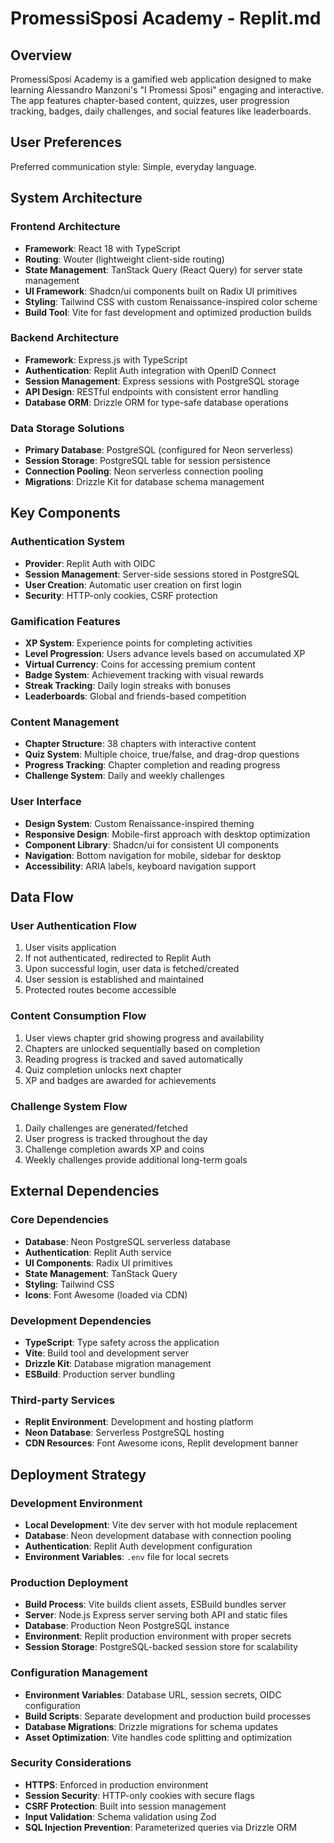 # PromessiSposi Academy - Replit.md

## Overview

PromessiSposi Academy is a gamified web application designed to make learning Alessandro Manzoni's "I Promessi Sposi" engaging and interactive. The app features chapter-based content, quizzes, user progression tracking, badges, daily challenges, and social features like leaderboards.

## User Preferences

Preferred communication style: Simple, everyday language.

## System Architecture

### Frontend Architecture
- **Framework**: React 18 with TypeScript
- **Routing**: Wouter (lightweight client-side routing)
- **State Management**: TanStack Query (React Query) for server state management
- **UI Framework**: Shadcn/ui components built on Radix UI primitives
- **Styling**: Tailwind CSS with custom Renaissance-inspired color scheme
- **Build Tool**: Vite for fast development and optimized production builds

### Backend Architecture
- **Framework**: Express.js with TypeScript
- **Authentication**: Replit Auth integration with OpenID Connect
- **Session Management**: Express sessions with PostgreSQL storage
- **API Design**: RESTful endpoints with consistent error handling
- **Database ORM**: Drizzle ORM for type-safe database operations

### Data Storage Solutions
- **Primary Database**: PostgreSQL (configured for Neon serverless)
- **Session Storage**: PostgreSQL table for session persistence
- **Connection Pooling**: Neon serverless connection pooling
- **Migrations**: Drizzle Kit for database schema management

## Key Components

### Authentication System
- **Provider**: Replit Auth with OIDC
- **Session Management**: Server-side sessions stored in PostgreSQL
- **User Creation**: Automatic user creation on first login
- **Security**: HTTP-only cookies, CSRF protection

### Gamification Features
- **XP System**: Experience points for completing activities
- **Level Progression**: Users advance levels based on accumulated XP
- **Virtual Currency**: Coins for accessing premium content
- **Badge System**: Achievement tracking with visual rewards
- **Streak Tracking**: Daily login streaks with bonuses
- **Leaderboards**: Global and friends-based competition

### Content Management
- **Chapter Structure**: 38 chapters with interactive content
- **Quiz System**: Multiple choice, true/false, and drag-drop questions
- **Progress Tracking**: Chapter completion and reading progress
- **Challenge System**: Daily and weekly challenges

### User Interface
- **Design System**: Custom Renaissance-inspired theming
- **Responsive Design**: Mobile-first approach with desktop optimization
- **Component Library**: Shadcn/ui for consistent UI components
- **Navigation**: Bottom navigation for mobile, sidebar for desktop
- **Accessibility**: ARIA labels, keyboard navigation support

## Data Flow

### User Authentication Flow
1. User visits application
2. If not authenticated, redirected to Replit Auth
3. Upon successful login, user data is fetched/created
4. User session is established and maintained
5. Protected routes become accessible

### Content Consumption Flow
1. User views chapter grid showing progress and availability
2. Chapters are unlocked sequentially based on completion
3. Reading progress is tracked and saved automatically
4. Quiz completion unlocks next chapter
5. XP and badges are awarded for achievements

### Challenge System Flow
1. Daily challenges are generated/fetched
2. User progress is tracked throughout the day
3. Challenge completion awards XP and coins
4. Weekly challenges provide additional long-term goals

## External Dependencies

### Core Dependencies
- **Database**: Neon PostgreSQL serverless database
- **Authentication**: Replit Auth service
- **UI Components**: Radix UI primitives
- **State Management**: TanStack Query
- **Styling**: Tailwind CSS
- **Icons**: Font Awesome (loaded via CDN)

### Development Dependencies
- **TypeScript**: Type safety across the application
- **Vite**: Build tool and development server
- **Drizzle Kit**: Database migration management
- **ESBuild**: Production server bundling

### Third-party Services
- **Replit Environment**: Development and hosting platform
- **Neon Database**: Serverless PostgreSQL hosting
- **CDN Resources**: Font Awesome icons, Replit development banner

## Deployment Strategy

### Development Environment
- **Local Development**: Vite dev server with hot module replacement
- **Database**: Neon development database with connection pooling
- **Authentication**: Replit Auth development configuration
- **Environment Variables**: `.env` file for local secrets

### Production Deployment
- **Build Process**: Vite builds client assets, ESBuild bundles server
- **Server**: Node.js Express server serving both API and static files
- **Database**: Production Neon PostgreSQL instance
- **Environment**: Replit production environment with proper secrets
- **Session Storage**: PostgreSQL-backed session store for scalability

### Configuration Management
- **Environment Variables**: Database URL, session secrets, OIDC configuration
- **Build Scripts**: Separate development and production build processes
- **Database Migrations**: Drizzle migrations for schema updates
- **Asset Optimization**: Vite handles code splitting and optimization

### Security Considerations
- **HTTPS**: Enforced in production environment
- **Session Security**: HTTP-only cookies with secure flags
- **CSRF Protection**: Built into session management
- **Input Validation**: Schema validation using Zod
- **SQL Injection Prevention**: Parameterized queries via Drizzle ORM